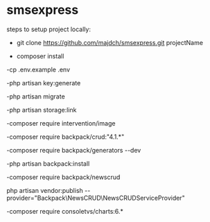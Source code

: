 # smsexpress
 steps to setup project locally:
 
 
- git clone https://github.com/majdch/smsexpress.git projectName

- composer install

-cp .env.example .env

-php artisan key:generate

-php artisan migrate

-php artisan storage:link

-composer require intervention/image

-composer require backpack/crud:"4.1.*"

-composer require backpack/generators --dev

-php artisan backpack:install

-composer require backpack/newscrud

php artisan vendor:publish --provider="Backpack\NewsCRUD\NewsCRUDServiceProvider"

-composer require consoletvs/charts:6.*
